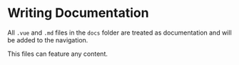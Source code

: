 # Writing Documentation

All `.vue` and `.md` files in the `docs` folder are treated as documentation
and will be added to the navigation.

This files can feature any content.
